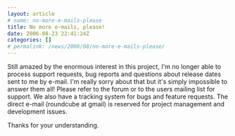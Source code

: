 ```yaml
---
layout: article
# name: no-more-e-mails-please
title: No more e-mails, please!
date: 2006-08-23 22:41:24Z
categories: []
# permalink: /news/2006/08/no-more-e-mails-please/
---
```

Still amazed by the enormous interest in this project, I'm no longer able to process support requests, bug reports and questions about release dates sent to me by e-mail. I'm really sorry about that but it's simply impossible to answer them all! Please refer to the forum or to the users mailing list for support. We also have a tracking system for bugs and feature requests. The direct e-mail (roundcube at gmail) is reserved for project management and development issues.

Thanks for your understanding.

